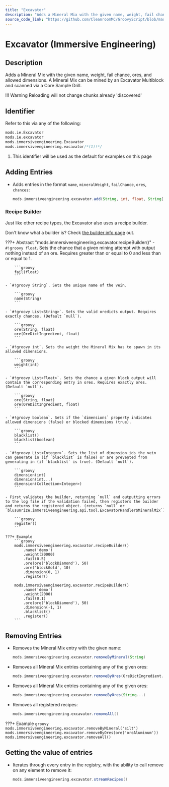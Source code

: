 ```yaml
---
title: "Excavator"
description: "Adds a Mineral Mix with the given name, weight, fail chance, ores, and allowed dimensions. A Mineral Mix can be mined by an Excavator Multiblock and scanned via a Core Sample Drill."
source_code_link: "https://github.com/CleanroomMC/GroovyScript/blob/master/src/main/java/com/cleanroommc/groovyscript/compat/mods/immersiveengineering/Excavator.java"
---
```


# Excavator (Immersive Engineering)

## Description

Adds a Mineral Mix with the given name, weight, fail chance, ores, and allowed dimensions. A Mineral Mix can be mined by an Excavator Multiblock and scanned via a Core Sample Drill.

!!! Warning
    Reloading will not change chunks already 'discovered'

## Identifier

Refer to this via any of the following:

```groovy hl_lines="4"
mods.ie.Excavator
mods.ie.excavator
mods.immersiveengineering.Excavator
mods.immersiveengineering.excavator/*(1)!*/
```

1. This identifier will be used as the default for examples on this page

## Adding Entries

- Adds entries in the format `name`, `mineralWeight`, `failChance`, `ores`, `chances`:

    ```groovy
    mods.immersiveengineering.excavator.add(String, int, float, String[], float[])
    ```


### Recipe Builder

Just like other recipe types, the Excavator also uses a recipe builder.

Don't know what a builder is? Check [the builder info page](../../../groovy/builder.md) out.

???+ Abstract "mods.immersiveengineering.excavator.recipeBuilder()"
    - `#!groovy float`. Sets the chance that a given mining attempt with output nothing instead of an ore. Requires greater than or equal to 0 and less than or equal to 1.

        ```groovy
        fail(float)
        ```

    - `#!groovy String`. Sets the unique name of the vein.

        ```groovy
        name(String)
        ```

    - `#!groovy List<String>`. Sets the valid oredicts output. Requires exactly chances. (Default `null`).

        ```groovy
        ore(String, float)
        ore(OreDictIngredient, float)
        ```

    - `#!groovy int`. Sets the weight the Mineral Mix has to spawn in its allowed dimensions.

        ```groovy
        weight(int)
        ```

    - `#!groovy List<Float>`. Sets the chance a given block output will contain the corresponding entry in ores. Requires exactly ores. (Default `null`).

        ```groovy
        ore(String, float)
        ore(OreDictIngredient, float)
        ```

    - `#!groovy boolean`. Sets if the `dimensions` property indicates allowed dimensions (false) or blocked dimensions (true).

        ```groovy
        blacklist()
        blacklist(boolean)
        ```

    - `#!groovy List<Integer>`. Sets the list of dimension ids the vein can generate in (if `blacklist` is false) or are prevented from generating in (if `blacklist` is true). (Default `null`).

        ```groovy
        dimension(int)
        dimension(int...)
        dimension(Collection<Integer>)
        ```

    - First validates the builder, returning `null` and outputting errors to the log file if the validation failed, then registers the builder and returns the registered object. (returns `null` or `blusunrize.immersiveengineering.api.tool.ExcavatorHandler$MineralMix`).

        ```groovy
        register()
        ```

    ???+ Example
        ```groovy
        mods.immersiveengineering.excavator.recipeBuilder()
            .name('demo')
            .weight(20000)
            .fail(0.5)
            .ore(ore('blockDiamond'), 50)
            .ore('blockGold', 10)
            .dimension(0, 1)
            .register()

        mods.immersiveengineering.excavator.recipeBuilder()
            .name('demo')
            .weight(2000)
            .fail(0.1)
            .ore(ore('blockDiamond'), 50)
            .dimension(-1, 1)
            .blacklist()
            .register()
        ```



## Removing Entries

- Removes the Mineral Mix entry with the given name:

    ```groovy
    mods.immersiveengineering.excavator.removeByMineral(String)
    ```

- Removes all Mineral Mix entries containing any of the given ores:

    ```groovy
    mods.immersiveengineering.excavator.removeByOres(OreDictIngredient...)
    ```

- Removes all Mineral Mix entries containing any of the given ores:

    ```groovy
    mods.immersiveengineering.excavator.removeByOres(String...)
    ```

- Removes all registered recipes:

    ```groovy
    mods.immersiveengineering.excavator.removeAll()
    ```

???+ Example
    ```groovy
    mods.immersiveengineering.excavator.removeByMineral('silt')
    mods.immersiveengineering.excavator.removeByOres(ore('oreAluminum'))
    mods.immersiveengineering.excavator.removeAll()
    ```

## Getting the value of entries

- Iterates through every entry in the registry, with the ability to call remove on any element to remove it:

    ```groovy
    mods.immersiveengineering.excavator.streamRecipes()
    ```
